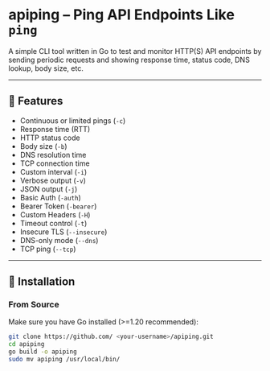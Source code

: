 # apiping – Ping API Endpoints Like `ping`

A simple CLI tool written in Go to test and monitor HTTP(S) API endpoints by sending periodic requests and showing response time, status code, DNS lookup, body size, etc.

---

## 🔧 Features

- Continuous or limited pings (`-c`)
- Response time (RTT)
- HTTP status code
- Body size (`-b`)
- DNS resolution time
- TCP connection time
- Custom interval (`-i`)
- Verbose output (`-v`)
- JSON output (`-j`)
- Basic Auth (`-auth`)
- Bearer Token (`-bearer`)
- Custom Headers (`-H`)
- Timeout control (`-t`)
- Insecure TLS (`--insecure`)
- DNS-only mode (`--dns`)
- TCP ping (`--tcp`)

---

## 🚀 Installation

### From Source

Make sure you have Go installed (>=1.20 recommended):

```bash
git clone https://github.com/ <your-username>/apiping.git
cd apiping
go build -o apiping
sudo mv apiping /usr/local/bin/
